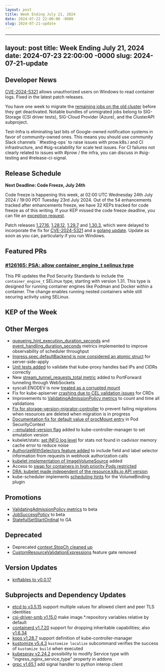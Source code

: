 ```yaml
---
layout: post
title: Week Ending July 21, 2024
date: 2024-07-22 22:00:00 -0000
slug: 2024-07-21-update
---
```


---
layout: post
title: Week Ending July 21, 2024
date: 2024-07-23 22:00:00 -0000
slug: 2024-07-21-update
---

## Developer News

[CVE-2024-5321](https://github.com/kubernetes/kubernetes/issues/126161) allows unauthorized users on Windows to read container logs. Fixed in the latest patch releases.

You have one week to migrate the [remaining jobs on the old cluster](https://github.com/kubernetes/test-infra/blob/master/docs/job-migration-todo.md) before they get deactivated. Notable bundles of unmigrated jobs belong to SIG-Storage (CSI driver tests), SIG-Cloud Provider (Azure), and the ClusterAPI subproject.

Test-Infra is eliminating last bits of Google-owned notification systems in favor of community-owned ones.  This means you should use community Slack channels ``#testing-ops` to raise issues with prow.k8s.i and CI infrastructure, and #sig-scalability for scale test issues. For CI failures not clearly related to issues with #prow / the infra, you can discuss in #sig-testing and #release-ci-signal.

## Release Schedule

**Next Deadline: Code Freeze, July 24th**

Code freeze is happening this week, at 02:00 UTC Wednesday 24th July 2024 / 19:00 PDT Tuesday 23rd July 2024. Out of the 54 enhancements tracked after enhancements freeze, we have 32 KEPs tracked for code freeze as of this writing. If your KEP missed the code freeze deadline, you can file an [exception request](https://github.com/kubernetes/sig-release/blob/master/releases/EXCEPTIONS.md).

Patch releases [1.27.16](https://github.com/kubernetes/kubernetes/blob/master/CHANGELOG/CHANGELOG-1.27.md), [1.28.12](https://github.com/kubernetes/kubernetes/blob/master/CHANGELOG/CHANGELOG-1.28.md), [1.29.7](https://github.com/kubernetes/kubernetes/blob/master/CHANGELOG/CHANGELOG-1.29.md) and [1.30.3](https://github.com/kubernetes/kubernetes/blob/master/CHANGELOG/CHANGELOG-1.30.md), which were delayed to incorporate the fix for [CVE-2024-5321](https://github.com/kubernetes/kubernetes/issues/126161) and a [golang update](https://github.com/kubernetes/kubernetes/pull/125895).  Update as soon as you can, particularly if you run Windows.

## Featured PRs

### [#126165: PSA: allow container_engine_t selinux type](https://github.com/kubernetes/kubernetes/pull/126165)

This PR updates the Pod Security Standards to include the `container_engine_t` SELinux type, starting with version 1.31. This type is designed for running container engines like Podman and Docker within a container. The change enables running nested containers while still securing activity using SELinux.

## KEP of the Week


## Other Merges

* [queueing_hint_execution_duration_seconds](https://github.com/kubernetes/kubernetes/pull/126227) and [event_handling_duration_seconds](https://github.com/kubernetes/kubernetes/pull/125929) metrics implemented to improve observability of scheduler throughput
* [Ingress.spec.defaultBackend is now considered an atomic struct](https://github.com/kubernetes/kubernetes/pull/126207) for server-side-apply
* [Unit tests added](https://github.com/kubernetes/kubernetes/pull/126203) to validate that kube-proxy handles bad IPs and CIDRs correctly
* New [stream_tunnel_requests_total metric](https://github.com/kubernetes/kubernetes/pull/126187) added to PortForward tunneling through WebSockets
* syscall.ENODEV is now [treated as a corrupted mount](https://github.com/kubernetes/kubernetes/pull/126174)
* Fix for kube-apiserver [crashing due to CEL validation issues](https://github.com/kubernetes/kubernetes/pull/126167) for CRDs
* Improvements to [ValidatingAdmissionPolicy metrics](https://github.com/kubernetes/kubernetes/pull/126124) to count and time all validations
* [Fix for storage-version-migrator-controller](https://github.com/kubernetes/kubernetes/pull/126107) to prevent failing migrations when resources are deleted when migration is in progress
* [Documentation fix for default value of procMount entry](https://github.com/kubernetes/kubernetes/pull/125782) in Pod SecurityContext
* [--emulated-version flag](https://github.com/kubernetes/kubernetes/pull/125778) added to kube-controller-manager to set emulation version
* kubelet/stats: [set INFO log level](https://github.com/kubernetes/kubernetes/pull/125656) for stats not found in cadvisor memory cache error to reduce noise
* [AuthorizeWithSelectors feature added](https://github.com/kubernetes/kubernetes/pull/125571) to include field and label selector information from requests in webhook authorization calls
* [kubelet implementation of ImageVolumeSource](https://github.com/kubernetes/kubernetes/pull/125663) added
* Access to [swap for containers in high priority Pods restricted](https://github.com/kubernetes/kubernetes/pull/125277)
* [DRA: kubelet made independent of the resource.k8s.io API version](https://github.com/kubernetes/kubernetes/pull/125163)
* kube-scheduler implements [scheduling hints](https://github.com/kubernetes/kubernetes/pull/124961) for the VolumeBinding plugin

## Promotions

* [ValidatingAdmissionPolicy metrics](https://github.com/kubernetes/kubernetes/pull/126237) to beta
* [JobSuccessPolicy](https://github.com/kubernetes/kubernetes/pull/126067) to beta
* [StatefulSetStartOrdinal](https://github.com/kubernetes/kubernetes/pull/125374) to GA

## Deprecated

* Deprecated [context.StopCh cleaned up](https://github.com/kubernetes/kubernetes/pull/125661)
* [CustomResourceValidationExpressions](https://github.com/kubernetes/kubernetes/pull/126136) feature gate removed

## Version Updates

* [knftables to v0.0.17](https://github.com/kubernetes/kubernetes/pull/126277)

## Subprojects and Dependency Updates

* [etcd to v3.5.15](https://github.com/etcd-io/etcd/releases/tag/v3.5.15) support multiple values for allowed client and peer TLS identities
* [csi-driver-smb v1.15.0](https://github.com/kubernetes-csi/csi-driver-smb/releases/tag/v1.15.0) make image.*.repository variables relative by default
* [containerd v1.7.20](https://github.com/containerd/containerd/releases/tag/v1.7.20) support for dropping inheritable capabilities; also [v1.6.34](https://github.com/containerd/containerd/releases/tag/v1.6.34)
* [kops v1.28.7](https://github.com/kubernetes/kops/releases/tag/v1.28.7) support definition of kube-controller-manager
* [kustomize v5.4.3](https://github.com/kubernetes-sigs/kustomize/releases/tag/kustomize%2Fv5.4.3) `kustomize localize` subcommand verifies the success of `kustomize build` when executed
* [kubespray v2.24.2](https://github.com/kubernetes-sigs/kubespray/releases/tag/v2.24.2) possibility to modify Service type with "ingress_nginx_service_type" property in addons
* [grpc v1.65.1](https://github.com/grpc/grpc/releases/tag/v1.65.1) add signal handler to python interop client
